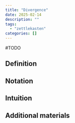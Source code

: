 ```yaml
---
title: "Divergence"
date: 2025-02-14
description: ""
tags: 
  - "zettlekasten"
categories: []
---
```


#TODO 
## Definition

## Notation

## Intuition

## Additional materials